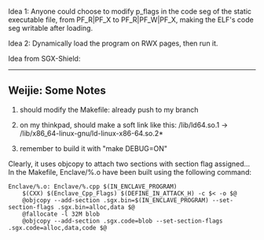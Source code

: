 Idea 1: Anyone could choose to modify p_flags in the code seg of the static executable file, from PF_R|PF_X to PF_R|PF_W|PF_X, making the ELF's code seg writable after loading.

Idea 2: Dynamically load the program on RWX pages, then run it.


Idea from SGX-Shield:

------------------------------------
Weijie: Some Notes
------------------------------------
1. should modify the Makefile:
already push to my branch

2. on my thinkpad, should make a soft link like this:
/lib/ld64.so.1 -> /lib/x86_64-linux-gnu/ld-linux-x86-64.so.2*

3. remember to build it with "make DEBUG=ON"

Clearly, it uses objcopy to attach two sections with section flag assigned...
In the Makefile, Enclave/%.o have been built using the following command:
```
Enclave/%.o: Enclave/%.cpp $(IN_ENCLAVE_PROGRAM)
	$(CXX) $(Enclave_Cpp_Flags) $(DEFINE_IN_ATTACK_H) -c $< -o $@
	@objcopy --add-section .sgx.bin=$(IN_ENCLAVE_PROGRAM) --set-section-flags .sgx.bin=alloc,data $@
	@fallocate -l 32M blob
	@objcopy --add-section .sgx.code=blob --set-section-flags .sgx.code=alloc,data,code $@
```
